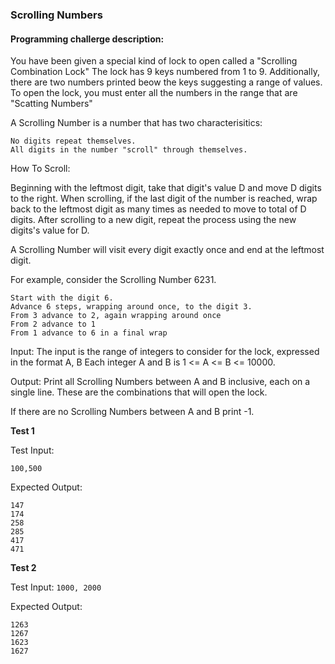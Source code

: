 ### Scrolling Numbers
#### Programming challerge description:

You have been given a special kind of lock to open called a "Scrolling Combination Lock" The lock has 9 keys numbered from 1 to 9.
Additionally, there are two numbers printed beow the keys suggesting a range of values. To open the lock, you must enter all the numbers in the range that are "Scatting Numbers"

A Scrolling Number is a number that has two characterisitics:

    No digits repeat themselves.
    All digits in the number "scroll" through themselves.

How To Scroll:

Beginning with the leftmost digit, take that digit's value D and move D digits to the right. When scrolling, if the last digit of the number is reached, wrap back to the leftmost digit as many times as needed to move to total of D digits. After scrolling to a new digit, repeat the process using the new digits's value for D.

A Scrolling Number will visit every digit exactly once and end at the leftmost digit.

For example, consider the Scrolling Number 6231.

    Start with the digit 6.
    Advance 6 steps, wrapping around once, to the digit 3.
    From 3 advance to 2, again wrapping around once
    From 2 advance to 1
    From 1 advance to 6 in a final wrap

Input:
The input is the range of integers to consider for the lock, expressed in the format A, B
Each integer A and B is 1 <= A <= B <= 10000.

Output:
Print all Scrolling Numbers between A and B inclusive, each on a single line. These are the combinations that will open the lock.

If there are no Scrolling Numbers between A and B print -1.

**Test 1**

Test Input:

```100,500```

Expected Output:
```
147
174
258
285
417
471
```

**Test 2**

Test Input:
```1000, 2000```

Expected Output:
```
1263
1267
1623
1627
```